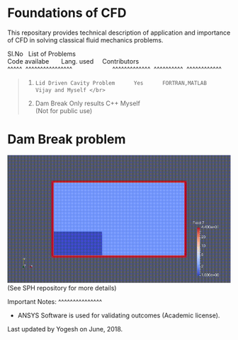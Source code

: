 # Foundations of CFD </br>


This repositary provides technical description of application and importance of CFD in solving classical fluid mechanics problems.</br>

Sl.No &nbsp; 
List of Problems &nbsp; &nbsp; &nbsp; &nbsp; &nbsp; &nbsp; &nbsp; &nbsp; &nbsp; &nbsp;  
Code availabe &nbsp; &nbsp; &nbsp; Lang. used &nbsp; &nbsp; Contributors	</br>
^^^^^ &nbsp;^^^^^^^^^^^^^^^^ &nbsp;&nbsp;&nbsp;&nbsp;&nbsp;&nbsp; &nbsp; &nbsp; &nbsp;&nbsp;&nbsp;&nbsp;&nbsp;&nbsp;&nbsp;&nbsp;&nbsp;&nbsp; ^^^^^^^^^^^^^&nbsp;&nbsp;^^^^^^^^^^&nbsp;&nbsp;^^^^^^^^^^^^

>1)  	Lid Driven Cavity Problem      Yes		FORTRAN,MATLAB	 Vijay and Myself </br>
>2)	Dam Break		    Only results		C++	    Myself </br>
				 (Not for public use)    
				     
# Dam Break problem 
![demo](DamBreak.gif) 			     
(See SPH repository for more details)			    
      	   

Important Notes:
^^^^^^^^^^^^^^^
* ANSYS Software is used for validating outcomes (Academic license).

Last updated by Yogesh on June, 2018.















	





